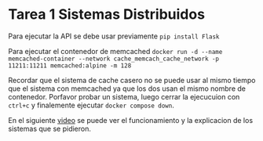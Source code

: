 # Tarea 1 Sistemas Distribuidos

Para ejecutar la API se debe usar previamente `pip install Flask`

Para ejecutar el contenedor de memcached `docker run -d --name memcached-container --network cache_memcach_cache_network -p 11211:11211 memcached:alpine -m 128`

Recordar que el sistema de cache casero no se puede usar al mismo tiempo que el sistema con memcached ya que los dos usan el mismo nombre de contenedor. Porfavor probar un sistema, luego cerrar la ejecucuion con `ctrl+c` y finalemente ejecutar `docker compose down`.

En el siguiente [video](https://youtu.be/oahwxIynaxM) se puede ver el funcionamiento y la explicacion de los sistemas que se pidieron.

